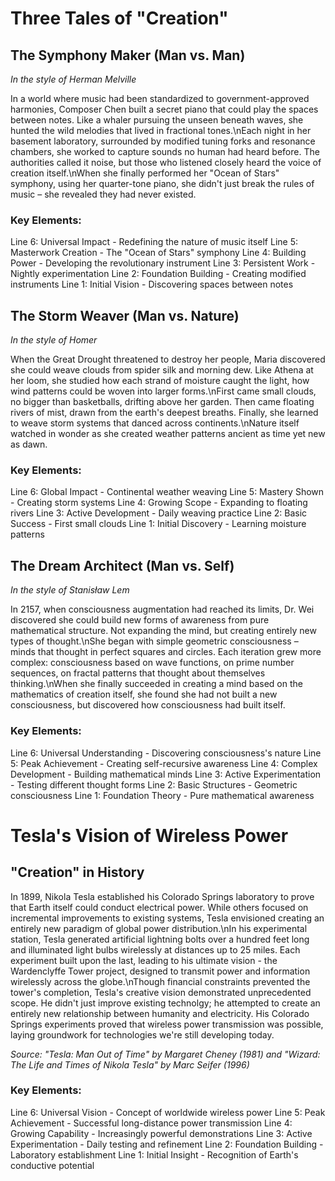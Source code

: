 # Three Tales of "Creation"

## The Symphony Maker (Man vs. Man)
*In the style of Herman Melville*

In a world where music had been standardized to government-approved harmonies, Composer Chen built a secret piano that could play the spaces between notes. Like a whaler pursuing the unseen beneath waves, she hunted the wild melodies that lived in fractional tones.\nEach night in her basement laboratory, surrounded by modified tuning forks and resonance chambers, she worked to capture sounds no human had heard before. The authorities called it noise, but those who listened closely heard the voice of creation itself.\nWhen she finally performed her "Ocean of Stars" symphony, using her quarter-tone piano, she didn\'t just break the rules of music – she revealed they had never existed.

### Key Elements:
Line 6: Universal Impact - Redefining the nature of music itself
Line 5: Masterwork Creation - The "Ocean of Stars" symphony
Line 4: Building Power - Developing the revolutionary instrument
Line 3: Persistent Work - Nightly experimentation
Line 2: Foundation Building - Creating modified instruments
Line 1: Initial Vision - Discovering spaces between notes

## The Storm Weaver (Man vs. Nature)
*In the style of Homer*

When the Great Drought threatened to destroy her people, Maria discovered she could weave clouds from spider silk and morning dew. Like Athena at her loom, she studied how each strand of moisture caught the light, how wind patterns could be woven into larger forms.\nFirst came small clouds, no bigger than basketballs, drifting above her garden. Then came floating rivers of mist, drawn from the earth\'s deepest breaths. Finally, she learned to weave storm systems that danced across continents.\nNature itself watched in wonder as she created weather patterns ancient as time yet new as dawn.

### Key Elements:
Line 6: Global Impact - Continental weather weaving
Line 5: Mastery Shown - Creating storm systems
Line 4: Growing Scope - Expanding to floating rivers
Line 3: Active Development - Daily weaving practice
Line 2: Basic Success - First small clouds
Line 1: Initial Discovery - Learning moisture patterns

## The Dream Architect (Man vs. Self)
*In the style of Stanisław Lem*

In 2157, when consciousness augmentation had reached its limits, Dr. Wei discovered she could build new forms of awareness from pure mathematical structure. Not expanding the mind, but creating entirely new types of thought.\nShe began with simple geometric consciousness – minds that thought in perfect squares and circles. Each iteration grew more complex: consciousness based on wave functions, on prime number sequences, on fractal patterns that thought about themselves thinking.\nWhen she finally succeeded in creating a mind based on the mathematics of creation itself, she found she had not built a new consciousness, but discovered how consciousness had built itself.

### Key Elements:
Line 6: Universal Understanding - Discovering consciousness\'s nature
Line 5: Peak Achievement - Creating self-recursive awareness
Line 4: Complex Development - Building mathematical minds
Line 3: Active Experimentation - Testing different thought forms
Line 2: Basic Structures - Geometric consciousness
Line 1: Foundation Theory - Pure mathematical awareness
# Tesla\'s Vision of Wireless Power

## "Creation" in History

In 1899, Nikola Tesla established his Colorado Springs laboratory to prove that Earth itself could conduct electrical power. While others focused on incremental improvements to existing systems, Tesla envisioned creating an entirely new paradigm of global power distribution.\nIn his experimental station, Tesla generated artificial lightning bolts over a hundred feet long and illuminated light bulbs wirelessly at distances up to 25 miles. Each experiment built upon the last, leading to his ultimate vision - the Wardenclyffe Tower project, designed to transmit power and information wirelessly across the globe.\nThough financial constraints prevented the tower\'s completion, Tesla\'s creative vision demonstrated unprecedented scope. He didn\'t just improve existing technolgy; he attempted to create an entirely new relationship between humanity and electricity. His Colorado Springs experiments proved that wireless power transmission was possible, laying groundwork for technologies we\'re still developing today.

*Source: "Tesla: Man Out of Time" by Margaret Cheney (1981) and "Wizard: The Life and Times of Nikola Tesla" by Marc Seifer (1996)*

### Key Elements:
Line 6: Universal Vision - Concept of worldwide wireless power
Line 5: Peak Achievement - Successful long-distance power transmission
Line 4: Growing Capability - Increasingly powerful demonstrations
Line 3: Active Experimentation - Daily testing and refinement
Line 2: Foundation Building - Laboratory establishment
Line 1: Initial Insight - Recognition of Earth\'s conductive potential